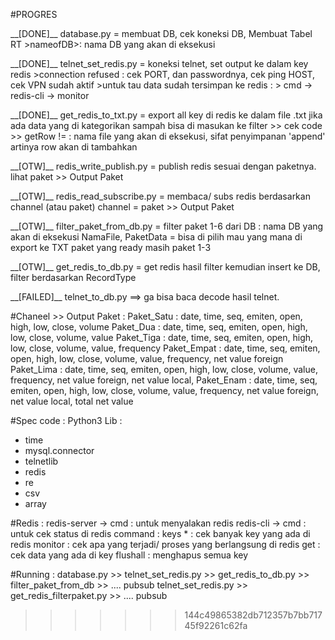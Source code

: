 #PROGRES 
<p>
__[DONE]__
database.py = membuat DB, cek koneksi DB, Membuat Tabel RT
>nameofDB>: nama DB yang akan di eksekusi
<p>   
__[DONE]__
telnet_set_redis.py = koneksi telnet, set output ke dalam key redis
>connection refused : cek PORT, dan passwordnya, cek ping HOST, cek VPN sudah aktif
>untuk tau data sudah tersimpan ke redis :
>      cmd -> redis-cli -> monitor 
<p>   
__[DONE]__   
get_redis_to_txt.py = export all key di redis ke dalam file .txt
  jika ada data yang di kategorikan sampah bisa di masukan ke filter >> cek code >> getRow != <filter>
  <file> : nama file yang akan di eksekusi, sifat penyimpanan 'append' artinya row akan di tambahkan
<p>     
__[OTW]__
redis_write_publish.py = publish redis sesuai dengan paketnya.
   lihat paket >> Output Paket
<p>   
__[OTW]__
redis_read_subscribe.py = membaca/ subs redis berdasarkan channel (atau paket)
    channel = paket >> Output Paket
<p>   
__[OTW]__
filter_paket_from_db.py = filter paket 1-6 dari DB
  <nameDB> : nama DB yang akan di eksekusi
  NamaFile, PaketData = bisa di pilih mau yang mana di export ke TXT
  paket yang ready masih paket 1-3
<p>   
__[OTW]__
get_redis_to_db.py = get redis hasil filter kemudian insert ke DB, filter berdasarkan RecordType
<p>    
__[FAILED]__
telnet_to_db.py ==> ga bisa baca decode hasil telnet.
  

#Chaneel >> Output Paket : 
    Paket_Satu  : date, time, seq, emiten, open, high, low, close, volume
    Paket_Dua   : date, time, seq, emiten, open, high, low, close, volume, value
    Paket_Tiga  : date, time, seq, emiten, open, high, low, close, volume, value, frequency
    Paket_Empat : date, time, seq, emiten, open, high, low, close, volume, value, frequency, net value foreign
    Paket_Lima  : date, time, seq, emiten, open, high, low, close, volume, value, frequency, net value foreign, net value local,
    Paket_Enam  : date, time, seq, emiten, open, high, low, close, volume, value, frequency, net value foreign, net value local, total net value

#Spec code :
Python3
Lib : 
  - time
  - mysql.connector
  - telnetlib
  - redis
  - re
  - csv
  - array
 
 #Redis :
    redis-server -> cmd : untuk menyalakan redis
    redis-cli -> cmd : untuk cek status di redis
        command : 
            keys * : cek banyak key yang ada di redis
            monitor : cek apa yang terjadi/ proses yang berlangsung di redis
            get <key> : cek data yang ada di key <key>
            flushall : menghapus semua key

#Running :
	database.py >> telnet_set_redis.py >> get_redis_to_db.py >> filter_paket_from_db >> .... pubsub
	telnet_set_redis.py >> get_redis_filterpaket.py >> .... pubsub
>>>>>>> 144c49865382db712357b7bb71745f92261c62fa
